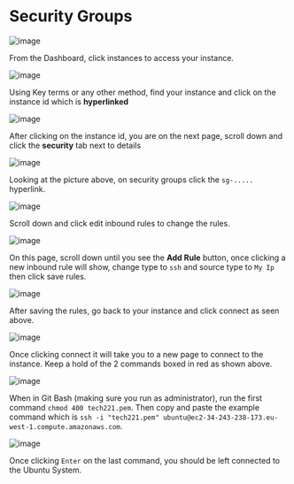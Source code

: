 # Security Groups


![image](https://user-images.githubusercontent.com/129314018/231758026-a2ecdc27-c44a-48e3-9b0d-e07b79e92f7b.png)

From the Dashboard, click instances to access your instance.

![image](https://user-images.githubusercontent.com/129314018/231758382-413836cc-8eea-4f83-988e-62d58309633b.png)

Using Key terms or any other method, find your instance and click on the instance id which is **hyperlinked**

![image](https://user-images.githubusercontent.com/129314018/231758482-c6599940-1068-4f3b-9e73-ccb4b04e07b3.png)

After clicking on the instance id, you are on the next page, scroll down and click the **security** tab next to details

![image](https://user-images.githubusercontent.com/129314018/231758647-827495b5-e92b-40ff-94ef-0045ecbb1aa3.png)

Looking at the picture above, on security groups click the `sg-.....` hyperlink.

![image](https://user-images.githubusercontent.com/129314018/231762274-1fbb7ca3-0011-4db8-8770-40b75042178f.png)

Scroll down and click edit inbound rules to change the rules.

![image](https://user-images.githubusercontent.com/129314018/231758812-ca866a17-964b-4621-8cc7-8e748405cb61.png)

On this page, scroll down until you see the **Add Rule** button, once clicking a new inbound rule will show, change type to `ssh` and source type to `My Ip` then click save rules.

![image](https://user-images.githubusercontent.com/129314018/231759237-d249692c-f6f2-4dec-855f-15952e72e493.png)

After saving the rules, go back to your instance and click connect as seen above.

![image](https://user-images.githubusercontent.com/129314018/231759336-f51734bc-f855-4282-ae06-8575d5abb387.png)

Once clicking connect it will take you to a new page to connect to the instance. Keep a hold of the 2 commands boxed in red as shown above.

![image](https://user-images.githubusercontent.com/129314018/231759808-89e8bc20-4994-452c-9027-10d1800c374b.png)

When in Git Bash (making sure you run as administrator), run the first command `chmod 400 tech221.pem`. Then copy and paste the example command which is `ssh -i "tech221.pem" ubuntu@ec2-34-243-238-173.eu-west-1.compute.amazonaws.com`.

![image](https://user-images.githubusercontent.com/129314018/231763568-aef7f4cf-601f-4b66-8b80-10f20de0432a.png)

Once clicking `Enter` on the last command, you should be left connected to the Ubuntu System.


